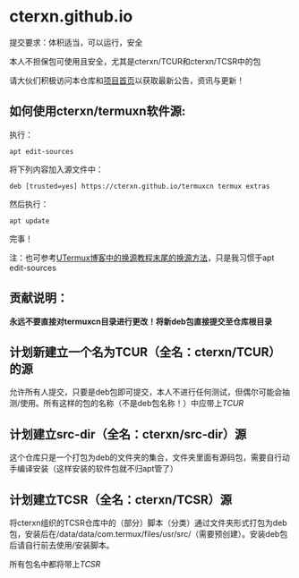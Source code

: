 # cterxn.github.io

提交要求：体积适当，可以运行，安全

本人不担保包可使用且安全，尤其是cterxn/TCUR和cterxn/TCSR中的包

请大伙们积极访问本仓库和[项目首页](https://cterxn.github.io)以获取最新公告，资讯与更新！

## 如何使用cterxn/termuxn软件源:

执行：

`
apt edit-sources
`

将下列内容加入源文件中：

`
deb [trusted=yes] https://cterxn.github.io/termuxcn termux extras
`

然后执行：

`
apt update
`

完事！

注：也可参考[UTermux博客中的换源教程末尾的换源方法](https://blog.utermux.eu.org/ut/changerepo.html#cterxn)，只是我习惯于apt edit-sources

## 贡献说明：

**永远不要直接对termuxcn目录进行更改！将新deb包直接提交至仓库根目录**



## 计划新建立一个名为TCUR（全名：cterxn/TCUR）的源

允许所有人提交，只要是deb包即可提交，本人不进行任何测试，但偶尔可能会抽测/使用。所有这样的包的名称（不是deb包名称！）中应带上*TCUR*

## 计划建立src-dir（全名：cterxn/src-dir）源

这个仓库只是一个打包为deb的文件夹的集合，文件夹里面有源码包，需要自行动手编译安装（这样安装的软件包就不归apt管了）

## 计划建立TCSR（全名：cterxn/TCSR）源

将cterxn组织的TCSR仓库中的（部分）脚本（分类）通过文件夹形式打包为deb包，安装后在/data/data/com.termux/files/usr/src/（需要预创建）。安装deb包后请自行前去使用/安装脚本。

所有包名中都将带上*TCSR*
